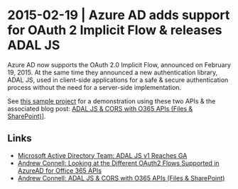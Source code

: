 2015-02-19 | Azure AD adds support for OAuth 2 Implicit Flow & releases ADAL JS
===============================================================================
Azure AD now supports the OAuth 2.0 Implicit Flow, announced on February 19, 2015. At the same time they announced a new authentication library, ADAL JS,  used in client-side applications for a safe & secure authentication process without the need for a server-side implementation.

See [this sample project](https://github.com/andrewconnell/sp-o365-rest/tree/master/adal-cors-client) for a demonstration using these two APIs & the associated blog post: [ADAL JS & CORS with O365 APIs (Files & SharePoint)](http://www.andrewconnell.com/blog/adal-js-cors-with-o365-apis-files-sharepoint)].

Links
-----
- [Microsoft Active Directory Team: ADAL JS v1 Reaches GA](http://blogs.technet.com/b/ad/archive/2015/02/19/adal-javascript-v1-reaches-ga.aspx)
- [Andrew Connell: Looking at the Different OAuth2 Flows Supported in AzureAD for Office 365 APIs](http://www.andrewconnell.com/blog/looking-at-the-different-oauth2-flows-supported-in-azuread-for-office-365-apis)
- [Andrew Connell: ADAL JS & CORS with O365 APIs (Files & SharePoint)](http://www.andrewconnell.com/blog/adal-js-cors-with-o365-apis-files-sharepoint)